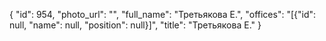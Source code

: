 {
    "id": 954,
    "photo_url": "",
    "full_name": "Третьякова Е.",
    "offices": "[{\"id\": null, \"name\": null, \"position\": null}]",
    "title": "Третьякова Е."
}